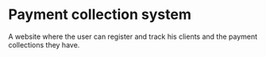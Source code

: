 # Payment collection system

A website where the user can register and track his clients and the payment collections they have.
